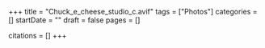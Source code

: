 +++
title = "Chuck_e_cheese_studio_c.avif"
tags = ["Photos"]
categories = []
startDate = ""
draft = false
pages = []

citations = []
+++
